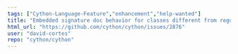 ```yaml
---
tags: ["Cython-Language-Feature","enhancement","help-wanted"]
title: "Embedded signature doc behavior for classes different from regular Python"
html_url: "https://github.com/cython/cython/issues/2876"
user: "david-cortes"
repo: "cython/cython"
---
```


